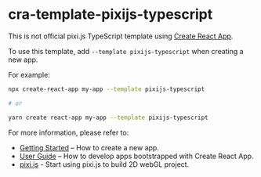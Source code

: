 # cra-template-pixijs-typescript

This is not official pixi.js TypeScript template using [Create React App](https://github.com/facebook/create-react-app).

To use this template, add `--template pixijs-typescript` when creating a new app.

For example:

```sh
npx create-react-app my-app --template pixijs-typescript

# or

yarn create react-app my-app --template pixijs-typescript
```

For more information, please refer to:

- [Getting Started](https://create-react-app.dev/docs/getting-started) – How to create a new app.
- [User Guide](https://create-react-app.dev) – How to develop apps bootstrapped with Create React App.
- [pixi.js](https://pixijs.io/) - Start using pixi.js to build 2D webGL project.
